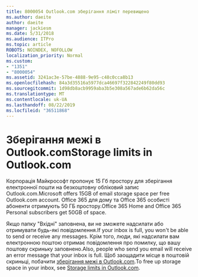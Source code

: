 ```yaml
---
title: 8000054 Outlook.com зберігання ліміт перевищено
ms.author: daeite
author: daeite
manager: jackiesm
ms.date: 5/31/2018
ms.audience: ITPro
ms.topic: article
ROBOTS: NOINDEX, NOFOLLOW
localization_priority: Normal
ms.custom:
- "1351"
- "8000054"
ms.assetid: 3241ac3e-57be-4888-9e95-c48c0cca8b13
ms.openlocfilehash: 84a3d35516a5977dca46697f322842249f80dd93
ms.sourcegitcommit: 1d98db8acb9959aba3b5e308a567ade6b62da56c
ms.translationtype: MT
ms.contentlocale: uk-UA
ms.lasthandoff: 08/22/2019
ms.locfileid: "36511868"
---
```

# <a name="storage-limits-in-outlookcom"></a><span data-ttu-id="e8746-102">Зберігання межі в Outlook.com</span><span class="sxs-lookup"><span data-stu-id="e8746-102">Storage limits in Outlook.com</span></span>

<span data-ttu-id="e8746-103">Корпорація Майкрософт пропонує 15 Гб простору для зберігання електронної пошти на безкоштовну обліковий запис Outlook.com.</span><span class="sxs-lookup"><span data-stu-id="e8746-103">Microsoft offers 15GB of email storage space per free Outlook.com account.</span></span> <span data-ttu-id="e8746-104">Office 365 для дому та Office 365 особисті абоненти отримують 50 ГБ простору.</span><span class="sxs-lookup"><span data-stu-id="e8746-104">Office 365 Home and Office 365 Personal subscribers get 50GB of space.</span></span>
  
<span data-ttu-id="e8746-105">Якщо папку "Вхідні" заповнена, ви не зможете надсилати або отримувати будь-які повідомлення.</span><span class="sxs-lookup"><span data-stu-id="e8746-105">If your inbox is full, you won't be able to send or receive any messages.</span></span> <span data-ttu-id="e8746-106">Крім того, люди, які надсилати вам електронною поштою отримає повідомлення про помилку, що вашу поштову скриньку заповнено.</span><span class="sxs-lookup"><span data-stu-id="e8746-106">Also, people who send you email will receive an error message that your inbox is full.</span></span> <span data-ttu-id="e8746-107">Щоб заощадити місце в поштовій скриньці, побачити [зберігання межі в Outlook.com](https://go.microsoft.com/fwlink/p/?linkid=2001900&amp;clcid=0x409).</span><span class="sxs-lookup"><span data-stu-id="e8746-107">To free up storage space in your inbox, see [Storage limits in Outlook.com](https://go.microsoft.com/fwlink/p/?linkid=2001900&amp;clcid=0x409).</span></span>
  